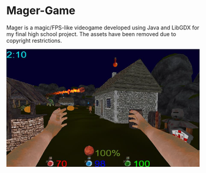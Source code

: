 # Mager-Game

Mager is a magic/FPS-like videogame developed using Java and LibGDX for my final high school project. The assets have been removed due to copyright restrictions.

<img src="screenshots/img1.png">
